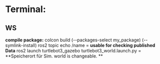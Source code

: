 # Terminal:
## WS
**compile package:** colcon build (--packages-select my_package) (--symlink-install)
ros2 topic echo /name = **usable for checking published Data**
ros2 launch turtlebot3_gazebo turtlebot3_world.launch.py = **Speicherort für Sim. world is changeable. **
